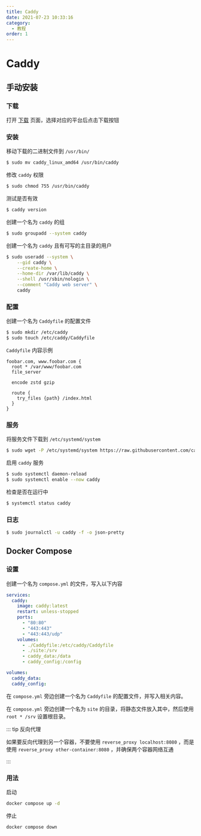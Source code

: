 ```yaml
---
title: Caddy
date: 2021-07-23 10:33:16
category:
  - 教程
order: 1
---
```


# Caddy

<!-- more -->

## 手动安装

### 下载

打开 [下载](https://caddyserver.com/download) 页面，选择对应的平台后点击下载按钮

### 安装

移动下载的二进制文件到 `/usr/bin/`

```bash
$ sudo mv caddy_linux_amd64 /usr/bin/caddy
```

修改 `caddy` 权限

```bash
$ sudo chmod 755 /usr/bin/caddy
```

测试是否有效

```bash
$ caddy version
```

创建一个名为 `caddy` 的组

```bash
$ sudo groupadd --system caddy
```

创建一个名为 `caddy` 且有可写的主目录的用户

```bash
$ sudo useradd --system \
    --gid caddy \
    --create-home \
    --home-dir /var/lib/caddy \
    --shell /usr/sbin/nologin \
    --comment "Caddy web server" \
    caddy
```

### 配置

创建一个名为 `Caddyfile` 的配置文件

```bash
$ sudo mkdir /etc/caddy
$ sudo touch /etc/caddy/Caddyfile
```

`Caddyfile` 内容示例

```
foobar.com, www.foobar.com {
  root * /var/www/foobar.com
  file_server

  encode zstd gzip

  route {
    try_files {path} /index.html
  }
}
```

### 服务

将服务文件下载到 `/etc/systemd/system`

```bash
$ sudo wget -P /etc/systemd/system https://raw.githubusercontent.com/caddyserver/dist/master/init/caddy.service
```

启用 `caddy` 服务

```bash
$ sudo systemctl daemon-reload
$ sudo systemctl enable --now caddy
```

检查是否在运行中

```bash
$ systemctl status caddy
```

### 日志

```bash
$ sudo journalctl -u caddy -f -o json-pretty
```

## Docker Compose

### 设置

创建一个名为 `compose.yml` 的文件，写入以下内容

```yml
services:
  caddy:
    image: caddy:latest
    restart: unless-stopped
    ports:
      - "80:80"
      - "443:443"
      - "443:443/udp"
    volumes:
      - ./Caddyfile:/etc/caddy/Caddyfile
      - ./site:/srv
      - caddy_data:/data
      - caddy_config:/config

volumes:
  caddy_data:
  caddy_config:
```

在 `compose.yml` 旁边创建一个名为 `Caddyfile` 的配置文件，并写入相关内容。

在 `compose.yml` 旁边创建一个名为 `site` 的目录，将静态文件放入其中，然后使用 `root * /srv` 设置根目录。

::: tip 反向代理

如果要反向代理到另一个容器，不要使用 `reverse_proxy localhost:8080` ，而是使用 `reverse_proxy other-container:8080` ，并确保两个容器网络互通

:::

### 用法

启动

```bash
docker compose up -d
```

停止

```bash
docker compose down
```
